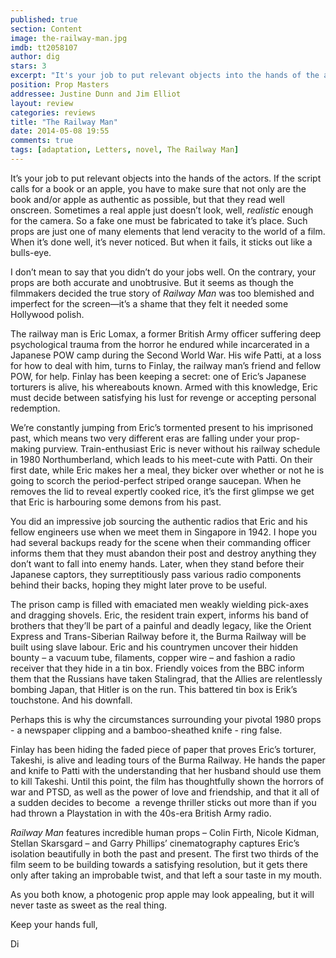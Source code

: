 ```yaml
---
published: true
section: Content
image: the-railway-man.jpg
imdb: tt2058107
author: dig
stars: 3
excerpt: "It's your job to put relevant objects into the hands of the actors. If the script calls for a book or an apple, you have to make sure that not only are the book and/or apple as authentic as possible, but that they read well onscreen."
position: Prop Masters
addressee: Justine Dunn and Jim Elliot
layout: review
categories: reviews
title: "The Railway Man"
date: 2014-05-08 19:55
comments: true
tags: [adaptation, Letters, novel, The Railway Man]
---
```

<p>It&rsquo;s your job to put relevant objects into the hands of the actors. If the script calls for a book or an apple, you have to make sure that not only are the book and/or apple as authentic as possible, but that they read well onscreen. Sometimes a real apple just doesn&rsquo;t look, well,<em> realistic</em> enough for the camera. So a fake one must be fabricated to take it&rsquo;s place. Such props are just one of many elements that lend veracity to the world of a film. When it&rsquo;s done well, it&rsquo;s never noticed. But when it fails, it sticks out like a bulls-eye.&nbsp;</p>
<p>I don&rsquo;t mean to say that you didn&rsquo;t do your jobs well. On the contrary, your props are both accurate and unobtrusive. But it seems as though the filmmakers decided the true story of <em>Railway Man</em> was too blemished and imperfect for the screen&mdash;it&rsquo;s a shame that they felt it needed some Hollywood polish.</p>
<p>The railway man is Eric Lomax, a former British Army officer suffering deep psychological trauma from the horror he endured while incarcerated in a Japanese POW camp during the Second World War. His wife Patti, at a loss for how to deal with him, turns to Finlay, the railway man&rsquo;s friend and fellow POW, for help. Finlay has been keeping a secret: one of Eric&rsquo;s Japanese torturers is alive, his whereabouts known. Armed with this knowledge, Eric must decide between satisfying his lust for revenge or accepting personal redemption.</p>
<p>We&rsquo;re constantly jumping from Eric&rsquo;s tormented present to his imprisoned past, which means two very different eras are falling under your prop-making purview. Train-enthusiast Eric is never without his railway schedule in 1980 Northumberland, which leads to his meet-cute with Patti. On their first date, while Eric makes her a meal, they bicker over whether or not he is going to scorch the period-perfect striped orange saucepan. When he removes the lid to reveal expertly cooked rice, it&rsquo;s the first glimpse we get that Eric is harbouring some demons from his past.</p>
<p>You did an impressive job sourcing the authentic radios that Eric and his fellow engineers use when we meet them in Singapore in 1942. I hope you had several backups ready for the scene when their commanding officer informs them that they must abandon their post and destroy anything they don&rsquo;t want to fall into enemy hands. Later, when they stand before their Japanese captors, they surreptitiously pass various radio components behind their backs, hoping they might later prove to be useful.</p>
<p>The prison camp is filled with emaciated men weakly wielding pick-axes and dragging shovels. Eric, the resident train expert, informs his band of brothers that they&rsquo;ll be part of a painful and deadly legacy, like the Orient Express and Trans-Siberian Railway before it, the Burma Railway will be built using slave labour. Eric and his countrymen uncover their hidden bounty &ndash; a vacuum tube, filaments, copper wire &ndash; and fashion a radio receiver that they hide in a tin box. Friendly voices from the BBC inform them that the Russians have taken Stalingrad, that the Allies are relentlessly bombing Japan, that Hitler is on the run. This battered tin box is Erik&rsquo;s touchstone. And his downfall.&nbsp;</p>
<p>Perhaps this is why the circumstances surrounding your pivotal 1980 props - a newspaper clipping and a bamboo-sheathed knife - ring false.</p>
<p>Finlay has been hiding the faded piece of paper that proves Eric&rsquo;s torturer, Takeshi, is alive and leading tours of the Burma Railway. He hands the paper and knife to Patti with the understanding that her husband should use them to kill Takeshi. Until this point, the film has thoughtfully shown the horrors of war and PTSD, as well as the power of love and friendship, and that it all of a sudden decides to become&nbsp; a revenge thriller sticks out more than if you had thrown a Playstation in with the 40s-era British Army radio.</p>
<p><em>Railway Man</em> features incredible human props &ndash; Colin Firth, Nicole Kidman, Stellan Skarsgard &ndash; and Garry Phillips&rsquo; cinematography captures Eric&rsquo;s isolation beautifully in both the past and present. The first two thirds of the film seem to be building towards a satisfying resolution, but it gets there only after taking an improbable twist, and that left a sour taste in my mouth.</p>
<p>As you both know, a photogenic prop apple may look appealing, but it will never taste as sweet as the real thing.</p>
<p>Keep your hands full,</p>
<p>Di</p>